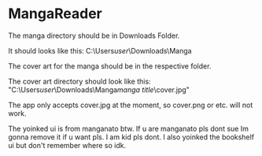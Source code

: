 # MangaReader

The manga directory should be in Downloads Folder.

It should looks like this: C:\Users*user*\Downloads\Manga

The cover art for the manga should be in the respective folder.

The cover art directory should look like this: "C:\Users*user*\Downloads\Manga*manga title*\cover.jpg"

The app only accepts cover.jpg at the moment, so cover.png or etc. will not work.


The yoinked ui is from manganato btw. If u are manganato pls dont sue Im gonna remove it if u want pls. I am kid pls dont. I also yoinked the bookshelf ui but don't remember where so idk.
